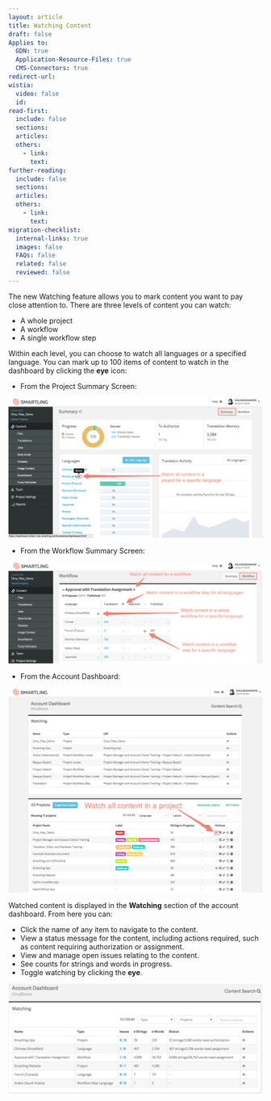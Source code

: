 ```yaml
---
layout: article
title: Watching Content
draft: false
Applies to:
  GDN: true
  Application-Resource-Files: true
  CMS-Connectors: true
redirect-url:
wistia:
  video: false
  id:
read-first:
  include: false
  sections:
  articles:
  others:
    - link:
      text:
further-reading:
  include: false
  sections:
  articles:
  others:
    - link:
      text:
migration-checklist:
  internal-links: true
  images: false
  FAQs: false
  related: false
  reviewed: false
---
```



The new Watching feature allows you to mark content you want to pay close attention to. There are three levels of content you can watch:

* A whole project
* A workflow
* A single workflow step


Within each level, you can choose to watch all languages or a specified language. You can mark up to 100 items of content to watch in the dashboard by clicking the **eye** icon:

* From the Project Summary Screen:


![](/uploads/versions/watchingcontent1---x----2546-1406x---.png)

* From the Workflow Summary Screen:


![](/uploads/versions/watchingcontent2---x----2550-1020x---.png)

* From the Account Dashboard:


![](/uploads/versions/watchingcontent3---x----1293-1042x---.png)

Watched content is displayed in the **Watching** section of the account dashboard. From here you can:

* Click the name of any item to navigate to the content.
* View a status message for the content, including actions required, such as content requiring authorization or assignment.
* View and manage open issues relating to the content.
* See counts for strings and words in progress.
* Toggle watching by clicking the **eye**.


![](/uploads/versions/watching4---x----2194-948x---.png)